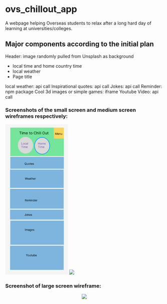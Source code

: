 # ovs_chillout_app

A webpage helping Overseas students to relax after a long hard day of learning at universities/colleges.

## Major components according to the initial plan

Header: image randomly pulled from Unsplash as background
- local time and home country time
- local weather
- Page title

local weather: api call
Inspirational quotes: api call
Jokes: api call
Reminder: npm package
Cool 3d images or simple games: iframe
Youtube Video: api call




### Screenshots of the small screen and medium screen wireframes respectively: 
<p float="left">
  <img src="/src/images/small_screen.png" width="200px" />
  <img src="./images/medium_screen.png" width="200px" />  
</p>

###  Screenshot of large screen wireframe:
<p align="center">
     <img src="./images/large_screen.png" width="200px" />
</p> 
